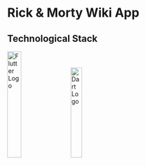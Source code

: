 # Rick & Morty Wiki App

## Technological Stack

<p>
  <img width="25% "src="https://encrypted-tbn0.gstatic.com/images?q=tbn:ANd9GcQR6TF_NlRJ_xyK_MRu5n73kTCVvo7wDXakjA&s" alt="Flutter Logo" title="Flutter" />
  &nbsp;&nbsp;&nbsp;
  <img width="23%" src="https://encrypted-tbn0.gstatic.com/images?q=tbn:ANd9GcSO0vEtrs0YL8YUyxXWfHnAY54rKS5VHZmWXw&s" alt="Dart Logo" title="Dart"/>
</p>